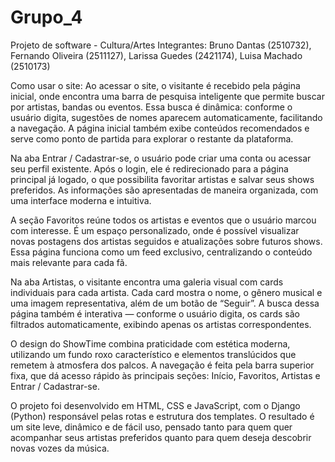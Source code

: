 # Grupo_4
Projeto de software - Cultura/Artes
Integrantes: Bruno Dantas (2510732), Fernando Oliveira (2511127), Larissa Guedes (2421174), Luisa Machado (2510173)

Como usar o site: 
Ao acessar o site, o visitante é recebido pela página inicial, onde encontra uma barra de pesquisa inteligente que permite buscar por artistas, bandas ou eventos. Essa busca é dinâmica: conforme o usuário digita, sugestões de nomes aparecem automaticamente, facilitando a navegação. A página inicial também exibe conteúdos recomendados e serve como ponto de partida para explorar o restante da plataforma.

Na aba Entrar / Cadastrar-se, o usuário pode criar uma conta ou acessar seu perfil existente. Após o login, ele é redirecionado para a página principal já logado, o que possibilita favoritar artistas e salvar seus shows preferidos. As informações são apresentadas de maneira organizada, com uma interface moderna e intuitiva.

A seção Favoritos reúne todos os artistas e eventos que o usuário marcou com interesse. É um espaço personalizado, onde é possível visualizar novas postagens dos artistas seguidos e atualizações sobre futuros shows. Essa página funciona como um feed exclusivo, centralizando o conteúdo mais relevante para cada fã.

Na aba Artistas, o visitante encontra uma galeria visual com cards individuais para cada artista. Cada card mostra o nome, o gênero musical e uma imagem representativa, além de um botão de “Seguir”. A busca dessa página também é interativa — conforme o usuário digita, os cards são filtrados automaticamente, exibindo apenas os artistas correspondentes.

O design do ShowTime combina praticidade com estética moderna, utilizando um fundo roxo característico e elementos translúcidos que remetem à atmosfera dos palcos. A navegação é feita pela barra superior fixa, que dá acesso rápido às principais seções: Início, Favoritos, Artistas e Entrar / Cadastrar-se.

O projeto foi desenvolvido em HTML, CSS e JavaScript, com o Django (Python) responsável pelas rotas e estrutura dos templates. O resultado é um site leve, dinâmico e de fácil uso, pensado tanto para quem quer acompanhar seus artistas preferidos quanto para quem deseja descobrir novas vozes da música.
